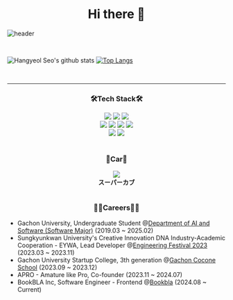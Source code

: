 <div align="center"><h1>Hi there 👋</h1></div>

![header](https://capsule-render.vercel.app/api?type=soft&color=timeGradient&height=250&section=header&text=Hangyeol's-nl-Github&fontSize=80&animation=fadeIn)

<br>

![Hangyeol Seo's github stats](https://github-readme-stats.vercel.app/api?username=hangyeol-sseo&show_icons=true&theme=radical)
[![Top Langs](https://github-readme-stats.vercel.app/api/top-langs/?username=Hangyeol-sseo&layout=donut&show_icons=true)](https://github.com/hangyeol-sseo)

<br>

<hr>

<div align="center"><h3>🛠Tech Stack🛠</h3></div>
<div align="center">
  <img src="https://img.shields.io/badge/Python-3766AB?style=flat-square&logo=Python&logoColor=white"/>
  <img src="https://img.shields.io/badge/Java-007396?style=flat-square&logo=Java&logoColor=white" />
  <img src="https://img.shields.io/badge/TypeScript-3178C6?style=flat-square&logo=TypeScript&logoColor=white" />
  <br/>
  <img src="https://img.shields.io/badge/React-61DAFB?style=flat-square&logo=React&logoColor=white" />
  <img src="https://img.shields.io/badge/React Native-61DAFB?style=flat-square&logo=React&logoColor=black"/>
  <img src="https://img.shields.io/badge/Tailwindcss-06B6D4?style=flat-square&logo=Tailwindcss&logoColor=white" />
  <img src="https://img.shields.io/badge/Sass/Scss-CC6699?style=flat-square&logo=Sass&logoColor=white" />

  <br/>
  <img src="https://img.shields.io/badge/Node.js-339933?style=flat-square&logo=Node.js&logoColor=white" />
  <img src="https://img.shields.io/badge/Spring-6DB33F?style=flat-square&logo=Spring&logoColor=white" />
</div>
<br/>
<div align="center"><h3>🛵Car🚗</h3>  
  <img src="https://img.shields.io/badge/Honda-E40521?style=for-the-badge&logo=Honda&logoColor=white" />
  <br/>
  <b>スーパーカブ</b>
</div>

<br>

<div align="center"><h3>👩‍💻Careers👨‍💻</h3></div>
<div align="left"> 
  <ul dir="auto">
    <li>Gachon University, Undergraduate Student @<a href="https://sw.gachon.ac.kr/cms/">Department of AI and Software (Software Major)</a> (2019.03 ~ 2025.02)</li>
    <li>Sungkyunkwan University's Creative Innovation DNA Industry-Academic Cooperation - EYWA, Lead Developer @<a href="http://www.e2festa.kr/ko/competition">Engineering Festival 2023</a> (2023.03 ~ 2023.11)</li>
    <li>Gachon University Startup College, 3th generation @<a href="https://gcs.gachon.ac.kr/">Gachon Cocone School</a> (2023.09 ~ 2023.12)</li>
    <li>APRO - Amature like Pro, Co-founder (2023.11 ~ 2024.07)</li>
    <li>BookBLA Inc, Software Engineer - Frontend @<a href="https://www.bookbla.com/">Bookbla</a> (2024.08 ~ Current)</li>
  </ul>
</div>

<!--
**Hangyeol-SSeo/Hangyeol-SSeo** is a ✨ _special_ ✨ repository because its `README.md` (this file) appears on your GitHub profile.

Here are some ideas to get you started:

- 🔭 I’m currently working on ...
- 🌱 I’m currently learning ...
- 👯 I’m looking to collaborate on ...
- 🤔 I’m looking for help with ...
- 💬 Ask me about ...
- 📫 How to reach me: ...
- 😄 Pronouns: ...
- ⚡ Fun fact: ...
-->
